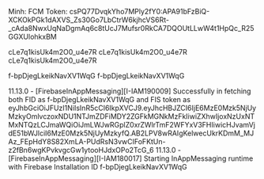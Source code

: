 Minh: FCM Token: csPQ77DvqkYho7MPly2fY0:APA91bFzBiQ-XCKOkPGk1dAXVS_Zs30Go7LbCtrW6kjhcVS6Rt-_cAda8NwxUqNaDgmAq6c8tUcJ7Mufsr0RkCA7DQOUtLLwW4t1HpQc_R25GGXUlohkxBM



cLe7q1kisUk4m2O0_u4e7R
cLe7q1kisUk4m2O0_u4e7R
cLe7q1kisUk4m2O0_u4e7R


f-bpDjegLkeikNavXV1WqG
f-bpDjegLkeikNavXV1WqG

11.13.0 - [FirebaseInAppMessaging][I-IAM190009] Successfully in fetching both FID as f-bpDjegLkeikNavXV1WqG and FIS token as eyJhbGciOiJFUzI1NiIsInR5cCI6IkpXVCJ9.eyJhcHBJZCI6IjE6MzE0Mzk5NjUyMzkyOmlvczoxNDU1NTJmZDFiMDY2ZGFkMGNkMzFkIiwiZXhwIjoxNzUxNTMxNTQzLCJmaWQiOiJmLWJwRGplZ0xrZWlrTmF2WFYxV3FHIiwicHJvamVjdE51bWJlciI6MzE0Mzk5NjUyMzkyfQ.AB2LPV8wRAIgKelwecUkrKDmM_MJAz_FEpHdY8S82XmLA-PUdRsN3vwCIFoFKtUn-z2fBn6wgKPvkvgcGw1ytooHJdxOPo2TcG_6
11.13.0 - [FirebaseInAppMessaging][I-IAM180017] Starting InAppMessaging runtime with Firebase Installation ID f-bpDjegLkeikNavXV1WqG